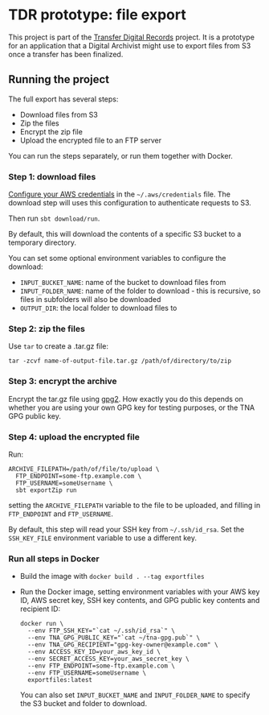 # TDR prototype: file export

This project is part of the [Transfer Digital Records][tdr-docs] project. It is a prototype for an application that a
Digital Archivist might use to export files from S3 once a transfer has been finalized.

[tdr-docs]: https://github.com/nationalarchives/tdr-dev-documentation

## Running the project

The full export has several steps:

- Download files from S3
- Zip the files
- Encrypt the zip file
- Upload the encrypted file to an FTP server

You can run the steps separately, or run them together with Docker.

### Step 1: download files

[Configure your AWS credentials][aws-cli-auth] in the `~/.aws/credentials` file. The download step will uses this
configuration to authenticate requests to S3.

Then run `sbt download/run`.

By default, this will download the contents of a specific S3 bucket to a temporary directory.

You can set some optional environment variables to configure the download:

- `INPUT_BUCKET_NAME`: name of the bucket to download files from
- `INPUT_FOLDER_NAME`: name of the folder to download - this is recursive, so files in subfolders will also be
  downloaded
- `OUTPUT_DIR`: the local folder to download files to

[aws-cli-auth]: https://docs.aws.amazon.com/cli/latest/userguide/cli-configure-files.html

### Step 2: zip the files

Use `tar` to create a .tar.gz file:

```
tar -zcvf name-of-output-file.tar.gz /path/of/directory/to/zip
```

### Step 3: encrypt the archive

Encrypt the tar.gz file using [gpg2]. How exactly you do this depends on whether you are using your own GPG key for
testing purposes, or the TNA GPG public key.

[gpg2]: https://linux.die.net/man/1/gpg2

### Step 4: upload the encrypted file

Run:

```
ARCHIVE_FILEPATH=/path/of/file/to/upload \
  FTP_ENDPOINT=some-ftp.example.com \
  FTP_USERNAME=someUsername \
  sbt exportZip run
```

setting the `ARCHIVE_FILEPATH` variable to the file to be uploaded, and filling in `FTP_ENDPOINT` and `FTP_USERNAME`.

By default, this step will read your SSH key from `~/.ssh/id_rsa`. Set the `SSH_KEY_FILE` environment variable to use a
different key.

### Run all steps in Docker

- Build the image with `docker build . --tag exportfiles`
- Run the Docker image, setting environment variables with your AWS key ID, AWS secret key, SSH key contents, and GPG
  public key contents and recipient ID:

  ```
  docker run \
    --env FTP_SSH_KEY="`cat ~/.ssh/id_rsa`" \
    --env TNA_GPG_PUBLIC_KEY="`cat ~/tna-gpg.pub`" \
    --env TNA_GPG_RECIPIENT="gpg-key-owner@example.com" \
    --env ACCESS_KEY_ID=your_aws_key_id \
    --env SECRET_ACCESS_KEY=your_aws_secret_key \
    --env FTP_ENDPOINT=some-ftp.example.com \
    --env FTP_USERNAME=someUsername \
    exportfiles:latest
  ```

  You can also set `INPUT_BUCKET_NAME` and `INPUT_FOLDER_NAME` to specify the S3 bucket and folder to download.
